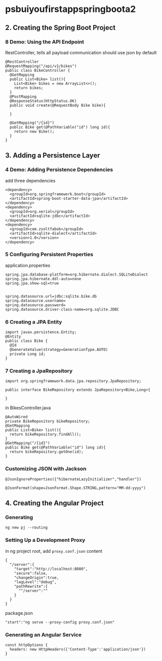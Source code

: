 # psbuiyoufirstappspringboota2
## 2. Creating the Spring Boot Project
### 8  Demo: Using the API Endpoint
RestController, tells all payload communication should use json by default
```
@RestController
@RequestMapping("/api/v1/bikes")
public class BikeController {
  @GetMapping
  public List<Bike> list(){
    List<Bike> bikes = new ArrayList<>();
    return bikes;
  }
  @PostMapping
  @ResponseStatus(HttpStatus.OK)
  public void create(@RequestBody Bike bike){
  
  }
  
  @GetMapping("/{id}")
  public Bike get(@PathVariable("id") long id){
    return new Bike();
  }
}
```

## 3. Adding a Persistence Layer
### 4 Demo: Adding Persistence Dependencies
add three dependencies
```
<dependency>
  <groupId>org.springframework.boot</groupId>
  <artifactId>spring-boot-starter-data-jpa</artifactId>
</dependency>
<dependency>
  <groupId>org.xerial</groupId>
  <artifactId>sqlite-jdbc</artifactId>
</dependency>
<dependency>
  <groupId>com.zsoltfabok</groupId>
  <artifactId>sqlite-dialect</artifactId>
  <version>1.0</version>
</dependency>
```

### 5 Configuring Persistent Properties
application.properties
```
spring.jpa.database-platform=org.hibernate.dialect.SQLiteDialect
spring.jpa.hibernate.ddl-auto=none
spring.jpa.show-sql=true


spring.datasource.url=jdbc:sqlite.bike.db
spring.datasource.username=
spring.datasource.password=
spring.datasource.driver-class-name=org.sqlite.JDBC
```


### 6 Creating a JPA Entity
```
import javax.persistence.Entity;
@Entity
public class Bike {
  @Id
  @GenerateValue(strategy=GenerationType.AUTO)
  private Long id;
}
```

### 7 Creating a JpaRepository
```
import org.springframework.data.jpa.repository.JpaRepository;

public interface BikeRepository extends JpaRepository<Bike,Long>{
  
}
```
in BikesController.java
```
@AutoWired
private BikeRepository bikeRepository;
@GetMapping
public List<Bike> list(){
  return bikeRepository.findAll();
}
@GetMapping("/{id}")
public Bike get(@PathVariable("id") long id){
  return bikeRepository.getOne(id);
}
```

### Customizing JSON with Jackson
```
@JsonIgnoreProperties({"hibernateLazyInitializer","handler"})
```

```
@JsonFormat(shape=JsonFormat.Shape.STRING,pattern="MM-dd-yyyy")
```

## 4. Creating the Angular Project
### Generating
```
ng new pj --routing
```

### Setting Up a Development Proxy
in ng project root, add
```proxy.conf.json```
content
```
{
  "/server":{
    "target":"http://localhost:8080",
    "secure":false,
    "changeOrigin":true,
    "logLevel":"debug",
    "pathRewrite":{
      "^/server":""
    }
  }
}
```
package.json
```
"start":"ng serve --proxy-config proxy.conf.json"
```

### Generating an Angular Service
```
const httpOptions {
  headers: new HttpHeaders({'Content-Type':'application/json'})
}
```
